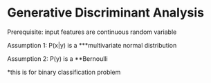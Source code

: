 # Generative Discriminant Analysis

Prerequisite: input features are continuous random variable

Assumption 1: P(x|y) is a ***multivariate normal distribution

Assumption 2: P(y) is a **Bernoulli

*this is for binary classification problem

